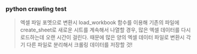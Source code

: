 ### python crawling test 
> 엑셀 파일 포멧으로 변환시 load_workbook 함수를 이용해 기존의 파일에 create_sheet로 새로운 시트를 계속해서 나열할 경우, 많은 엑셀 데이터를 다시 로드하는데 오랜 시간이 걸린다. 때문에 많은 양의 엑셀 데이터 파일로 변환시 각기 다른 파일로 분리해서 크롤링 데이터를 저장할 것!
